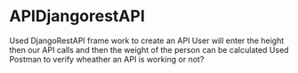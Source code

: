 # APIDjangorestAPI
Used DjangoRestAPI frame work to create an API 
User will enter the height then our API calls and then the weight of the person can be calculated
Used Postman to verify wheather an API is working or not? 
